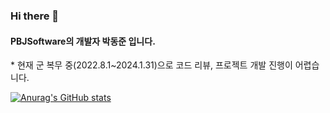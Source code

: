 ### Hi there 👋
#### PBJSoftware의 개발자 박동준 입니다.
\* 현재 군 복무 중(2022.8.1~2024.1.31)으로 코드 리뷰, 프로젝트 개발 진행이 어렵습니다.

[![Anurag's GitHub stats](https://github-readme-stats.vercel.app/api?username=pdjdev)](https://github.com/anuraghazra/github-readme-stats)

<!--
**pdjdev/pdjdev** is a ✨ _special_ ✨ repository because its `README.md` (this file) appears on your GitHub profile.

Here are some ideas to get you started:

- 🔭 I’m currently working on ...
- 🌱 I’m currently learning ...
- 👯 I’m looking to collaborate on ...
- 🤔 I’m looking for help with ...
- 💬 Ask me about ...
- 📫 How to reach me: ...
- 😄 Pronouns: ...
- ⚡ Fun fact: ...
-->
